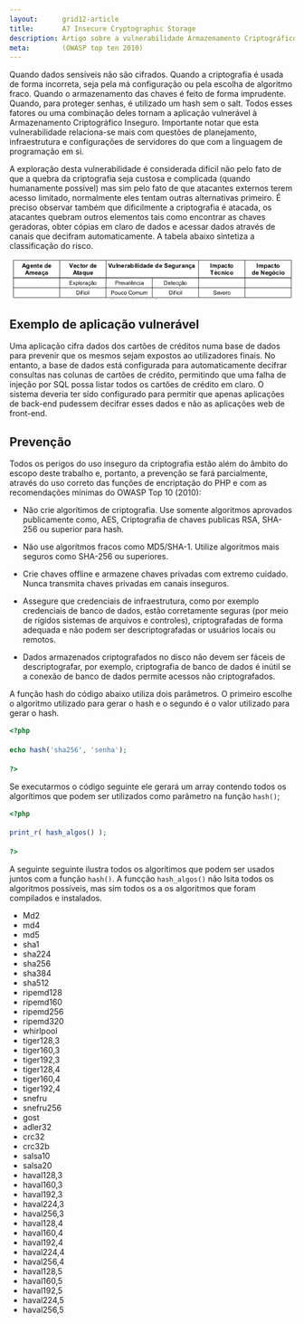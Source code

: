 ```yaml
---
layout:      grid12-article
title:       A7 Insecure Cryptographic Storage
description: Artigo sobre a vulnerabilidade Armazenamento Criptográfico Inseguro, sétimo item da lista TOP 10 da WOASP
meta:        (OWASP top ten 2010)
---
```


Quando dados sensíveis não são cifrados. Quando a criptografia é usada de forma incorreta, seja pela má configuração ou
pela escolha de algoritmo fraco. Quando o armazenamento das chaves é feito de forma imprudente. Quando, para proteger 
senhas, é utilizado um hash sem o salt. Todos esses fatores ou uma combinação deles tornam a aplicação vulnerável à
Armazenamento Criptográfico Inseguro. Importante notar que esta vulnerabilidade relaciona-se mais com questões de 
planejamento, infraestrutura e configurações de servidores do que com a linguagem de programação em si.

A exploração desta vulnerabilidade é considerada difícil não pelo fato de que a quebra da criptografia seja custosa e
complicada (quando humanamente possível) mas sim pelo fato de que atacantes externos terem acesso limitado, normalmente
eles tentam outras alternativas primeiro. É preciso observar também que dificilmente a criptografia é atacada, os 
atacantes quebram outros elementos tais como encontrar as chaves geradoras, obter cópias em claro de dados e acessar dados
através de canais que decifram automaticamente. A tabela abaixo sintetiza a classificação do risco.


![Mapeamento de risco Armazenamento Criptográfico Inseguro](tabela-risco.png "Mapeamento de risco Armazenamento Criptográfico Inseguro")



Exemplo de aplicação vulnerável
---

Uma aplicação cifra dados dos cartões de créditos numa base de dados para prevenir que os mesmos sejam expostos ao 
utilizadores finais. No entanto, a base de dados está configurada para automaticamente decifrar consultas nas colunas de
cartões de crédito, permitindo que uma falha de injeção por SQL possa listar todos os cartões de crédito em claro. O 
sistema deveria ter sido configurado para permitir que apenas aplicações de back-end pudessem decifrar esses dados e não
as aplicações web de front-end.



Prevenção
---

Todos os perigos do uso inseguro da criptografia estão além do âmbito do escopo deste trabalho e, portanto, a prevenção
se fará parcialmente, através do uso correto das funções de encriptação do PHP e com as recomendações mínimas do 
OWASP Top 10 (2010):

* Não crie algorítimos de criptografia. Use somente algoritmos aprovados publicamente como, AES, Criptografia de chaves
publicas RSA, SHA-256 ou superior para hash.

* Não use algoritmos fracos como MD5/SHA-1. Utilize algoritmos mais seguros como SHA-256 ou superiores.

* Crie chaves offline e armazene chaves privadas com extremo cuidado. Nunca transmita chaves privadas em canais inseguros.

* Assegure que credenciais de infraestrutura, como por exemplo credenciais de banco de dados, estão corretamente seguras
(por meio de rígidos sistemas de arquivos e controles), criptografadas de forma adequada e não podem ser descriptografadas
 or usuários locais ou remotos.

* Dados armazenados criptografados no disco não devem ser fáceis de descriptografar, por exemplo, criptografia de banco 
de dados é inútil se a conexão de banco de dados permite acessos não criptografados.

A função hash do código abaixo utiliza dois parâmetros. O primeiro escolhe o algoritmo utilizado para gerar o hash e o 
segundo é o valor utilizado para gerar o hash.

```php
<?php

echo hash('sha256', 'senha');

?> 
```

Se executarmos o código seguinte ele gerará um array contendo todos os algorítimos que podem ser utilizados como 
parâmetro na função `hash()`;

```php
<?php

print_r( hash_algos() );

?>
```

A seguinte seguinte ilustra todos os algorítimos que podem ser usados juntos com a função `hash()`. A funcção `hash_algos()`
não lsita todos os algoritmos possíveis, mas sim todos os a os algoritmos que foram compilados e instalados.

- Md2
- md4
- md5
- sha1
- sha224
- sha256
- sha384
- sha512
- ripemd128
- ripemd160
- ripemd256
- ripemd320
- whirlpool
- tiger128,3
- tiger160,3
- tiger192,3
- tiger128,4
- tiger160,4
- tiger192,4
- snefru
- snefru256
- gost
- adler32
- crc32
- crc32b
- salsa10
- salsa20
- haval128,3
- haval160,3
- haval192,3
- haval224,3
- haval256,3
- haval128,4
- haval160,4
- haval192,4
- haval224,4
- haval256,4
- haval128,5
- haval160,5
- haval192,5
- haval224,5
- haval256,5
